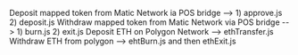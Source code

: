 Deposit mapped token from Matic Network ia POS bridge --> 1) approve.js 2) deposit.js
Withdraw mapped token from Matic Network via POS bridge --> 1) burn.js 2) exit.js
Deposit ETH on Polygon Network --> ethTransfer.js
Withdraw ETH from polygon --> ehtBurn.js and then ethExit.js
